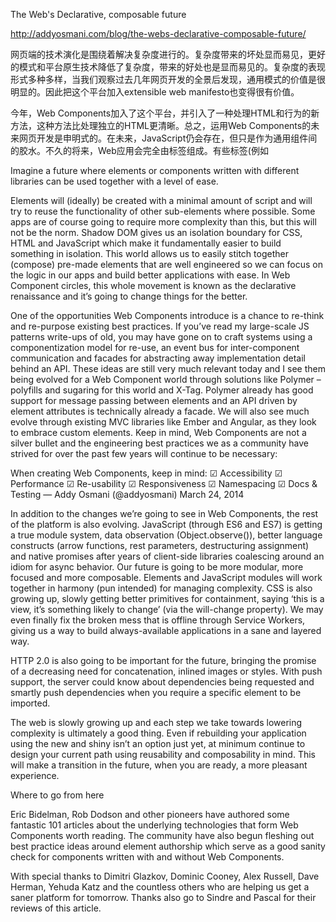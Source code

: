 
The Web's Declarative, composable future

http://addyosmani.com/blog/the-webs-declarative-composable-future/

网页端的技术演化是围绕着解决复杂度进行的。复杂度带来的坏处显而易见，更好的模式和平台原生技术降低了复杂度，带来的好处也是显而易见的。复杂度的表现形式多种多样，当我们观察过去几年网页开发的全景后发现，通用模式的价值是很明显的。因此把这个平台加入extensible web manifesto也变得很有价值。

今年，Web Components加入了这个平台，并引入了一种处理HTML和行为的新方法，这种方法比处理独立的HTML更清晰。总之，运用Web Components的未来网页开发是申明式的。在未来，JavaScript仍会存在，但只是作为通用组件间的胶水。不久的将来，Web应用会完全由标签组成。有些标签(例如<audio>)由浏览器提供，另外的一些(例如<slide-show>)由自定义的UI库提供，或由你自己编写。我们基于DOM的属性来构建我们的API，形成组件，因此，标签会比以前有更好的兼容性。
This year, the platform is getting Web Components, bringing forward a way to make the relationships between markup and behaviour a lot less vague when you’re looking at the HTML. In one word, a future with Web Components is declarative. JavaScript still exists in this future, but is relegated back to a role where it acts as a glue holding the other bits of a component together. Web Apps in the near future will be composed almost entirely from elements (tags). Some of these elements (like the <audio> tag) will be given to you by the browser but others like <slide-show> will be custom elements provided by UI libraries or you can write it yourself. As the layer we’re using for composability is the DOM using attributes for our APIs, our elements will be significantly more interoperable than they’ve been in the past.
在未来，不同库中得标签和组件能方便地组合使用。
我们讲能用简短的代码生成标签，并尽可能复用子标签的功能。当然某些应用仍然很复杂。Shadow DOM给了CSS，HTML和JavaScript独立的边界，让开发者更好地构建独立的模块。有了这些精心开发的模块，开发者能够专注于应用的业务逻辑。在Web Component的圈子里习惯把这叫做声明式的复兴。

Imagine a future where elements or components written with different libraries can be used together with a level of ease.

Elements will (ideally) be created with a minimal amount of script and will try to reuse the functionality of other sub-elements where possible. Some apps are of course going to require more complexity than this, but this will not be the norm. Shadow DOM gives us an isolation boundary for CSS, HTML and JavaScript which make it fundamentally easier to build something in isolation. This world allows us to easily stitch together (compose) pre-made elements that are well engineered so we can focus on the logic in our apps and build better applications with ease. In Web Component circles, this whole movement is known as the declarative renaissance and it’s going to change things for the better.

One of the opportunities Web Components introduce is a chance to re-think and re-purpose existing best practices. If you’ve read my large-scale JS patterns write-ups of old, you may have gone on to craft systems using a componentization model for re-use, an event bus for inter-component communication and facades for abstracting away implementation detail behind an API. These ideas are still very much relevant today and I see them being evolved for a Web Component world through solutions like Polymer – polyfills and sugaring for this world and X-Tag. Polymer already has good support for message passing between elements and an API driven by element attributes is technically already a facade. We will also see much evolve through existing MVC libraries like Ember and Angular, as they look to embrace custom elements. Keep in mind, Web Components are not a silver bullet and the engineering best practices we as a community have strived for over the past few years will continue to be necessary:

When creating Web Components, keep in mind:
☑ Accessibility
☑ Performance
☑ Re-usability
☑ Responsiveness
☑ Namespacing
☑ Docs & Testing
— Addy Osmani (@addyosmani)
March 24, 2014

In addition to the changes we’re going to see in Web Components, the rest of the platform is also evolving. JavaScript (through ES6 and ES7) is getting a true module system, data observation (Object.observe()), better language constructs (arrow functions, rest parameters, destructuring assignment) and native promises after years of client-side libraries coalescing around an idiom for async behavior. Our future is going to be more modular, more focused and more composable. Elements and JavaScript modules will work together in harmony (pun intended) for managing complexity. CSS is also growing up, slowly getting better primitives for containment, saying ‘this is a view, it’s something likely to change’ (via the will-change property). We may even finally fix the broken mess that is offline through Service Workers, giving us a way to build always-available applications in a sane and layered way.

HTTP 2.0 is also going to be important for the future, bringing the promise of a decreasing need for concatenation, inlined images or styles. With push support, the server could know about dependencies being requested and smartly push dependencies when you require a specific element to be imported.

The web is slowly growing up and each step we take towards lowering complexity is ultimately a good thing. Even if rebuilding your application using the new and shiny isn’t an option just yet, at minimum continue to design your current path using reusability and composability in mind. This will make a transition in the future, when you are ready, a more pleasant experience.

Where to go from here

Eric Bidelman, Rob Dodson and other pioneers have authored some fantastic 101 articles about the underlying technologies that form Web Components worth reading. The community have also begun fleshing out best practice ideas around element authorship which serve as a good sanity check for components written with and without Web Components.

With special thanks to Dimitri Glazkov, Dominic Cooney, Alex Russell, Dave Herman, Yehuda Katz and the countless others who are helping us get a saner platform for tomorrow. Thanks also go to Sindre and Pascal for their reviews of this article.